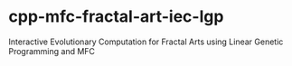 # cpp-mfc-fractal-art-iec-lgp
Interactive Evolutionary Computation for Fractal Arts using Linear Genetic Programming and MFC
